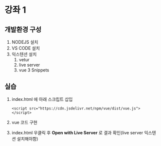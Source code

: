 # 강좌 1

## 개발환경 구성
1. NODEJS 설치
2. VS CODE 설치
3. 익스텐션 설치
   1. vetur
   2. live server
   3. vue 3 Snippets

## 실습

1. index.html 에 아래 스크립트 삽입
   ```
   <script src="https://cdn.jsdelivr.net/npm/vue/dist/vue.js"></script>
   ```

2. vue 코드 구현

3. index.html 우클릭 후 **Open with Live Server** 로 결과 확인(live server 익스텐션 설치해야함)
